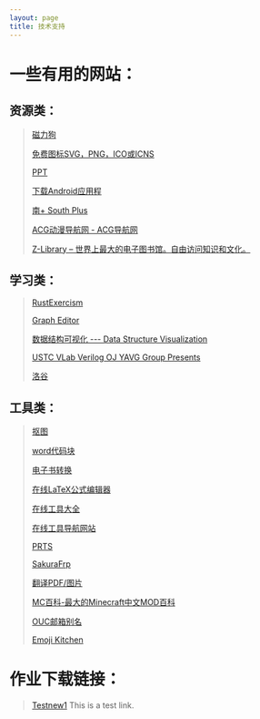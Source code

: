 ```yaml
---
layout: page
title: 技术支持 
---
```



# 一些有用的网站：

## 资源类：
>
> [磁力狗 ](http://clg6.icu/?from=cliapp?from=clg34cc)
>
> [免费图标SVG，PNG，ICO或ICNS](https://icon-icons.com/zh/)
>
> [PPT](https://slidehunter.com/)
>
> [下载Android应用程](https://cn.uptodown.com/)
>
> [南+ South Plus ](https://www.south-plus.net/)
>
> [ACG动漫导航网 - ACG导航网](https://www.acgdh.cc/author/1)
>
> [Z-Library – 世界上最大的电子图书馆。自由访问知识和文化。](https://zh.singlelogin.re/#:~:text=Z-Library)

## 学习类：

> [RustExercism](https://exercism.org/tracks/rust/exercises)
>
> [Graph Editor](https://csacademy.com/app/graph_editor)
>
> [数据结构可视化 --- Data Structure Visualization](https://www.cs.usfca.edu/~galles/visualization/Algorithms.html)
>
> [USTC VLab Verilog OJ  YAVG Group Presents](https://verilogoj.ustc.edu.cn/oj/)
>
> [洛谷](https://www.luogu.com.cn/)

## 工具类：

> [抠图](https://miankoutupian.com/image/search/杰斯顿)
>
> [word代码块](http://www.codeinword.com/)
>
> [电子书转换](https://convertio.co/zh/ebook-converter/)
>
> [在线LaTeX公式编辑器](https://www.latexlive.com/home##)
>
> [在线工具大全](https://www.lddgo.net/base/class?classID=2)
>
> [在线工具导航网站](https://www.tboxn.com/)
>
> [PRTS ](https://prts.wiki/w/浊心斯卡蒂)
>
> [SakuraFrp](https://www.natfrp.com/user/)
>
> [翻译PDF/图片](https://www.piccopilot.com/translate)
>
> [MC百科-最大的Minecraft中文MOD百科](https://www.mcmod.cn/)
>
> [OUC邮箱别名](https://bpm.ouc.edu.cn/r/w?sid=158cc59a-0c05-4b4c-b901-883b766d8a5d&cmd=CLIENT_BPM_WORKLIST_MAIN&processGroupId=obj_9099dcb0dffc469b9559367276a62b35&boxTitle=)
>
> [Emoji Kitchen](https://emojikitchen.dev/)

# 作业下载链接：
> [Testnew1](https://github.com/violet-wdream/violet-wdream.github.io/raw/master/source/Source.zip)
> This is a test link.







